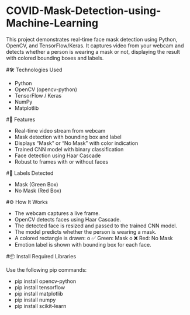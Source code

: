# COVID-Mask-Detection-using-Machine-Learning

This project demonstrates real-time face mask detection using Python, OpenCV, and TensorFlow/Keras. It captures video from your webcam and detects whether a person is wearing a mask or not, displaying the result with colored bounding boxes and labels.

#🛠 Technologies Used

- Python
- OpenCV (opencv-python)
- TensorFlow / Keras
- NumPy
- Matplotlib

#🌟 Features

- Real-time video stream from webcam
- Mask detection with bounding box and label
- Displays “Mask” or “No Mask” with color indication
- Trained CNN model with binary classification
- Face detection using Haar Cascade
- Robust to frames with or without faces

#🧠 Labels Detected

- Mask (Green Box)
- No Mask (Red Box)

#⚙️ How It Works

- The webcam captures a live frame.
- OpenCV detects faces using Haar Cascade.
- The detected face is resized and passed to the trained CNN model.
- The model predicts whether the person is wearing a mask.
- A colored rectangle is drawn: 
o	✅ Green: Mask 
o	❌ Red: No Mask
- Emotion label is shown with bounding box for each face.

#📦 Install Required Libraries

Use the following pip commands:

- pip install opencv-python
- pip install tensorflow
- pip install matplotlib
- pip install numpy
- pip install scikit-learn
